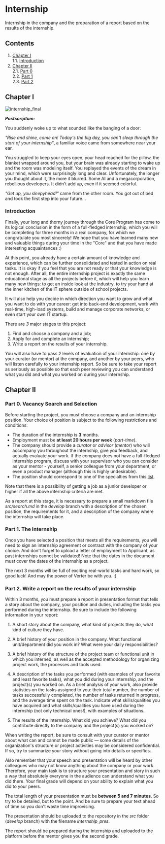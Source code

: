 # Internship

Internship in the company and the preparation of a report based on the results of the internship.

## Contents

1. [Chapter I](#chapter-i) \
    1.1. [Introduction](#introduction)
2. [Chapter II](#chapter-ii) \
    2.1. [Part 0](#part-0-vacancy-search-and-selection) \
    2.2. [Part 1](#part-1-the-internship) \
    2.3. [Part 2](#part-2-making-a-report-on-the-results-of-the-internship) 


## Chapter I

![internship_final](misc/images/internship_final.png)

***Postscriptum:***

You suddenly woke up to what sounded like the banging of a door:

*"Rise and shine, come on! Today's the big day, you can't sleep through the start of your internship"*, a familiar voice came from somewhere near your ear.

You struggled to keep your eyes open, your head reached for the pillow, the blanket wrapped around you, but your brain was already starting to wake up and the room was modeling itself. You replayed the events of the dream in your mind, which were surprisingly long and clear. Unfortunately, the longer you thought about it, the more it blurred. Some AI and a megacorporation, rebellious developers. It didn't add up, even if it seemed colorful.

*"Get up, you sleepyhead!"* came from the other room. You got out of bed and took the first step into your future...

### Introduction

Finally, your long and thorny journey through the Core Program has come to its logical conclusion in the form of a full-fledged internship, which you will be completing for three months in a real company, for which we congratulate you most sincerely! We hope that you have learned many new and valuable things during your time in the "Core" and that you have made interesting acquaintances :) 

At this point, you already have a certain amount of knowledge and experience, which can be further consolidated and tested in action on real tasks. It is okay if you feel that you are not ready or that your knowledge is not enough. After all, the entire internship project is exactly the same educational stage as all the projects before it, which will help you learn many new things: to get an inside look at the industry, to try your hand at the inner kitchen of the IT sphere outside of school projects. 

It will also help you decide in which direction you want to grow and what you want to do with your career: get into back-end development, work with real-time, high-load systems, build and manage corporate networks, or even start your own IT startup.

There are *3* major stages to this project:

1. Find and choose a company and a job;
2. Apply for and complete an internship;
3. Write a report on the results of your internship.

You will also have to pass *2* levels of evaluation of your internship: one by your curator (or mentor) at the company, and another by your peers, who will listen carefully to your internship report. So be sure to take your report as seriously as possible so that each peer reviewing you can understand what you did and what you worked on during your internship.

## Chapter II

### Part 0. Vacancy Search and Selection

Before starting the project, you must choose a company and an internship position. Your choice of position is subject to the following restrictions and conditions:
- The duration of the internship is **3** months.
- Employment must be **at least 20 hours per week** (*part-time*).
- The company should provide a *curator* or *advisor* (*mentor*) who will accompany you throughout the internship, give you feedback, and actually evaluate your work. If the company does not have a full-fledged internship program, discuss with your supervisor who you can consider as your mentor - yourself, a senior colleague from your department, or even a product manager (although this is highly undesirable).
- The position should correspond to one of the specialties from this [list](https://21-school.ru/specialties).

Note that there is a possibility of getting a job as a junior developer or higher if all the above internship criteria are met.

As a report at this stage, it is necessary to prepare a small markdown file *src/search.md* in the *develop* branch with a description of the chosen position, the requirements for it, and a description of the company where the internship will take place.

### Part 1. The Internship

Once you have selected a position that meets all the requirements, you will need to sign an internship agreement or contract with the company of your choice. And don't forget to upload a letter of employment to Applicant, as past internships cannot be validated! Note that the dates in the document must cover the dates of the internship as a project. 

The next 3 months will be full of exciting real-world tasks and hard work, so good luck! And may the power of Verter be with you. :)

### Part 2. Write a report on the results of your internship

Within 3 months, you must prepare a report in presentation format that tells a story about the company, your position and duties, including the tasks you performed during the internship. Be sure to include the following information in your report:

1. A short story about the company, what kind of projects they do, what kind of culture they have.

2. A brief history of your position in the company. What functional unit/department did you work in? What were your daily responsibilities?

3. A brief history of the structure of the project team or functional unit in which you interned, as well as the accepted methodology for organizing project work, the processes and tools used.

4. A description of the tasks you performed (with examples of your favorite and least favorite tasks), what you did during your internship, and the project(s) you worked on. As a brief analysis of your work, also provide statistics on the tasks assigned to you: their total number, the number of tasks successfully completed, the number of tasks returned in progress, and the average time spent on the task. Indicate what skills/qualities you have acquired and what skills/qualities you have used during the internship (not only technical ones!), with examples of situations.

5. The results of the internship. What did you achieve? What did you contribute directly to the company and the project(s) you worked on?

When writing the report, be sure to consult with your curator or mentor about what can and cannot be made public — some details of the organization's structure or project activities may be considered confidential. If so, try to summarize your story without going into details or specifics.

Also remember that your speech and presentation will be heard by other colleagues who may not know anything about the company or your work. Therefore, your main task is to structure your presentation and story in such a way that absolutely everyone in the audience can understand what you did there. Your final grade will depend on your ability to explain what you did to your peers.

The total length of your presentation must be **between 5 and 7 minutes**. So try to be detailed, but to the point. And be sure to prepare your text ahead of time so you don't waste time improvising.

The presentation should be uploaded to the repository in the *src* folder (*develop* branch) with the filename *internship_pres*.

The report should be prepared during the internship and uploaded to the platform before the mentor gives you the second grade.
